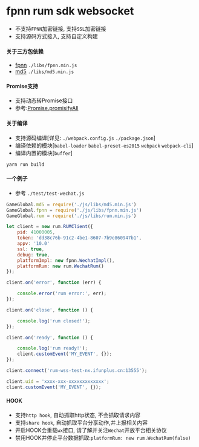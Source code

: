 # fpnn rum sdk websocket #

* 不支持`FPNN`加密链接, 支持`SSL`加密链接
* 支持源码方式接入, 支持自定义构建

#### 关于三方包依赖 ####
* [fpnn](https://github.com/highras/fpnn-sdk-webjs) `./libs/fpnn.min.js`
* [md5](https://github.com/emn178/js-md5) `./libs/md5.min.js`

#### Promise支持 ####
* 支持动态转Promise接口
* 参考:[Promise.promisifyAll](http://bluebirdjs.com/docs/api/promise.promisifyall.html)

#### 关于编译 ####
* 支持源码编译[详见: `./webpack.config.js` `./package.json`]
* 编译依赖的模块[`babel-loader` `babel-preset-es2015` `webpack` `webpack-cli`]
* 编译内置的模块[`buffer`]
```
yarn run build
```

#### 一个例子 ####
* 参考 `./test/test-wechat.js`
```javascript
GameGlobal.md5 = require('./js/libs/md5.min.js')
GameGlobal.fpnn = require('./js/libs/fpnn.min.js')
GameGlobal.rum = require('./js/libs/rum.min.js')

let client = new rum.RUMClient({
    pid: 41000005,
    token: 'dd38c76b-91c2-4be1-8607-7b9e860947b1',
    appv: '10.0'
    ssl: true,
    debug: true,
    platformImpl: new fpnn.WechatImpl(),
    platformRum: new rum.WechatRum()
});

client.on('error', function (err) {

    console.error('rum error:', err);
});

client.on('close', function () {

    console.log('rum closed!');
});

client.on('ready', function () {

    console.log('rum ready!');
    client.customEvent('MY_EVENT', {});
});

client.connect('rum-wss-test-nx.ifunplus.cn:13555');

client.uid = 'xxxx-xxx-xxxxxxxxxxxxx';
client.customEvent('MY_EVENT', {});
```

#### HOOK ####
* 支持`http hook`, 自动抓取http状态, 不会抓取请求内容
* 支持`share hook`, 自动抓取平台分享动作,并上报相关内容
* 开启HOOK会重载`wx`接口, 请了解并关注`Wechat`开放平台相关协议
* 禁用HOOK并停止平台数据抓取:`platformRum: new rum.WechatRum(false)`

